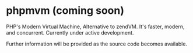 # phpmvm (coming soon)

PHP's Modern Virtual Machine, Alternative to zendVM. It's faster, modern, and concurrent. Currently under active development.

Further information will be provided as the source code becomes available.
